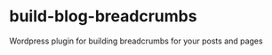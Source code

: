 build-blog-breadcrumbs
======================

Wordpress plugin for building breadcrumbs for your posts and pages
